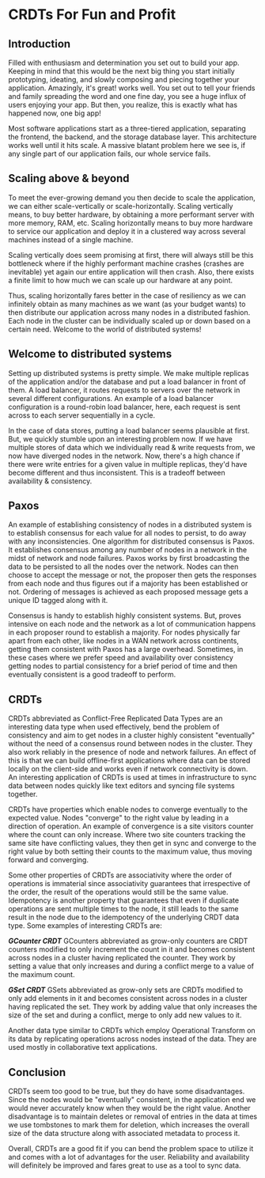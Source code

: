 # CRDTs For Fun and Profit

## Introduction

Filled with enthusiasm and determination you set out to build your app. Keeping in mind that this would be the next big thing you start initially prototyping, ideating, and slowly composing and piecing together your application. Amazingly, it's great! works well. You set out to tell your friends and family spreading the word and one fine day, you see a huge influx of users enjoying your app. But then, you realize, this is exactly what has happened now, one big app!

Most software applications start as a three-tiered application, separating the frontend, the backend, and the storage database layer. This architecture works well until it hits scale. A massive blatant problem here we see is, if any single part of our application fails, our whole service fails.

## Scaling above & beyond

To meet the ever-growing demand you then decide to scale the application, we can either scale-vertically or scale-horizontally. Scaling vertically means, to buy better hardware, by obtaining a more performant server with more memory, RAM, etc. Scaling horizontally means to buy more hardware to service our application and deploy it in a clustered way across several machines instead of a single machine.

Scaling vertically does seem promising at first, there will always still be this bottleneck where if the highly performant machine crashes (crashes are inevitable) yet again our entire application will then crash. Also, there exists a finite limit to how much we can scale up our hardware at any point.

Thus, scaling horizontally fares better in the case of resiliency as we can infinitely obtain as many machines as we want (as your budget wants) to then distribute our application across many nodes in a distributed fashion. Each node in the cluster can be individually scaled up or down based on a certain need. Welcome to the world of distributed systems!

## Welcome to distributed systems

Setting up distributed systems is pretty simple. We make multiple replicas of the application and/or the database and put a load balancer in front of them. A load balancer, it routes requests to servers over the network in several different configurations. An example of a load balancer configuration is a round-robin load balancer, here, each request is sent across to each server sequentially in a cycle.

In the case of data stores, putting a load balancer seems plausible at first. But, we quickly stumble upon an interesting problem now. If we have multiple stores of data which we individually read & write requests from, we now have diverged nodes in the network. Now, there's a high chance if there were write entries for a given value in multiple replicas, they'd have become different and thus inconsistent. This is a tradeoff between availability & consistency.

## Paxos

An example of establishing consistency of nodes in a distributed system is to establish consensus for each value for all nodes to persist, to do away with any inconsistencies. One algorithm for distributed consensus is Paxos. It establishes consensus among any number of nodes in a network in the midst of network and node failures. Paxos works by first broadcasting the data to be persisted to all the nodes over the network. Nodes can then choose to accept the message or not, the proposer then gets the responses from each node and thus figures out if a majority has been established or not. Ordering of messages is achieved as each proposed message gets a unique ID tagged along with it.

Consensus is handy to establish highly consistent systems. But, proves intensive on each node and the network as a lot of communication happens in each proposer round to establish a majority. For nodes physically far apart from each other, like nodes in a WAN network across continents, getting them consistent with Paxos has a large overhead. Sometimes, in these cases where we prefer speed and availability over consistency getting nodes to partial consistency for a brief period of time and then eventually consistent is a good tradeoff to perform.

## CRDTs

CRDTs abbreviated as Conflict-Free Replicated Data Types are an interesting data type when used effectively, bend the problem of consistency and aim to get nodes in a cluster highly consistent "eventually" without the need of a consensus round between nodes in the cluster. They also work reliably in the presence of node and network failures. An effect of this is that we can build offline-first applications where data can be stored locally on the client-side and works even if network connectivity is down. An interesting application of CRDTs is used at times in infrastructure to sync data between nodes quickly like text editors and syncing file systems together.

CRDTs have properties which enable nodes to converge eventually to the expected value. Nodes "converge" to the right value by leading in a direction of operation. An example of convergence is a site visitors counter where the count can only increase. Where two site counters tracking the same site have conflicting values, they then get in sync and converge to the right value by both setting their counts to the maximum value, thus moving forward and converging.

Some other properties of CRDTs are associativity where the order of operations is immaterial since associativity guarantees that irrespective of the order, the result of the operations would still be the same value. Idempotency is another property that guarantees that even if duplicate operations are sent multiple times to the node, it still leads to the same result in the node due to the idempotency of the underlying CRDT data type. Some examples of interesting CRDTs are:

***GCounter CRDT***
 GCounters abbreviated as grow-only counters are CRDT counters modified to only increment the count in it and becomes consistent across nodes in a cluster having replicated the counter. They work by setting a value that only increases and during a conflict merge to a value of the maximum count.

***GSet CRDT***
GSets abbreviated as grow-only sets are CRDTs modified to only add elements in it and becomes consistent across nodes in a cluster having replicated the set. They work by adding value that only increases the size of the set and during a conflict, merge to only add new values to it.

Another data type similar to CRDTs which employ Operational Transform on its data by replicating operations across nodes instead of the data. They are used mostly in collaborative text applications.

## Conclusion

CRDTs seem too good to be true, but they do have some disadvantages. Since the nodes would be "eventually" consistent, in the application end we would never accurately know when they would be the right value. Another disadvantage is to maintain deletes or removal of entries in the data at times we use tombstones to mark them for deletion, which increases the overall size of the data structure along with associated metadata to process it.

Overall, CRDTs are a good fit if you can bend the problem space to utilize it and comes with a lot of advantages for the user. Reliability and availability will definitely be improved and fares great to use as a tool to sync data.
